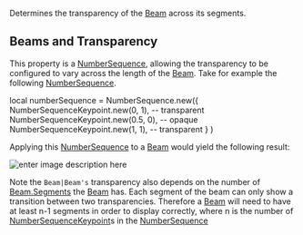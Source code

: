 Determines the transparency of the [Beam](https://developer.roblox.com/en-us/api-reference/class/Beam) across its segments.

Beams and Transparency
----------------------

This property is a [NumberSequence](https://developer.roblox.com/en-us/api-reference/datatype/NumberSequence), allowing the transparency to be configured to vary across the length of the [Beam](https://developer.roblox.com/en-us/api-reference/class/Beam). Take for example the following [NumberSequence](https://developer.roblox.com/en-us/api-reference/datatype/NumberSequence).

local numberSequence = NumberSequence.new({
	NumberSequenceKeypoint.new(0, 1), -- transparent
	NumberSequenceKeypoint.new(0.5, 0), -- opaque
	NumberSequenceKeypoint.new(1, 1), -- transparent
	}
)

Applying this [NumberSequence](https://developer.roblox.com/en-us/api-reference/datatype/NumberSequence) to a [Beam](https://developer.roblox.com/en-us/api-reference/class/Beam) would yield the following result:

![enter image description here](https://developer.roblox.com/assets/bltb919bbb4d83c7ba8/BeamTransparency.png)

Note the `Beam|Beam's` transparency also depends on the number of [Beam.Segments](https://developer.roblox.com/en-us/api-reference/property/Beam/Segments) the [Beam](https://developer.roblox.com/en-us/api-reference/class/Beam) has. Each segment of the beam can only show a transition between two transparencies. Therefore a [Beam](https://developer.roblox.com/en-us/api-reference/class/Beam) will need to have at least n-1 segments in order to display correctly, where n is the number of [NumberSequenceKeypoint](https://developer.roblox.com/en-us/api-reference/datatype/NumberSequenceKeypoint)s in the [NumberSequence](https://developer.roblox.com/en-us/api-reference/datatype/NumberSequence)